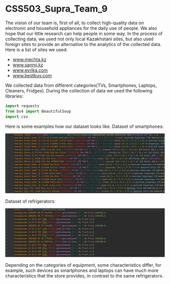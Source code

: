 # CSS503_Supra_Team_9

The vision of our team is, first of all, to collect high-quality data on electronic and household appliances for the daily use of people. We also hope that our little research can help people in some way. In the process of collecting data, we used not only local Kazakhstani sites, but also used foreign sites to provide an alternative to the analytics of the collected data.
Here is a list of sites we used:
* www.mechta.kz
* www.sanmi.kz
* www.evrika.com
* www.bestbuy.com

We collected data from different categories(TVs, Smartphones, Laptops, Cleaners, Fridges).
During the collection of data we used the following libraries:
```python
import requests
from bs4 import BeautifulSoup
import csv
``` 

Here is some examples how our dataset looks like.
Dataset of smartphones:

![alt text](https://github.com/adilbekishev/CSS503_Supra_Team_9/blob/main/phones.PNG)

Dataset of refrigerators:

![alt text](https://github.com/adilbekishev/CSS503_Supra_Team_9/blob/main/fridges.PNG)

Depending on the categories of equipment, some characteristics differ, for example, such devices as smartphones and laptops can have much more characteristics that the store provides, in contrast to the same refrigerators.


